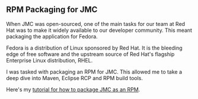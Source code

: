 ## RPM Packaging for JMC

When JMC was open-sourced, one of the main tasks for our team at Red Hat was to make it widely available to our developer community.
This meant packaging the application for Fedora.

Fedora is a distribution of Linux sponsored by Red Hat.
It is the bleeding edge of free software and the upstream source of Red Hat's flagship Enterprise Linux distribution, RHEL.

I was tasked with packaging an RPM for JMC.
This allowed me to take a deep dive into Maven, Eclipse RCP and RPM build tools.

Here's my [tutorial for how to package JMC as an RPM](/projects/docs/rpm-packaging.pdf).
